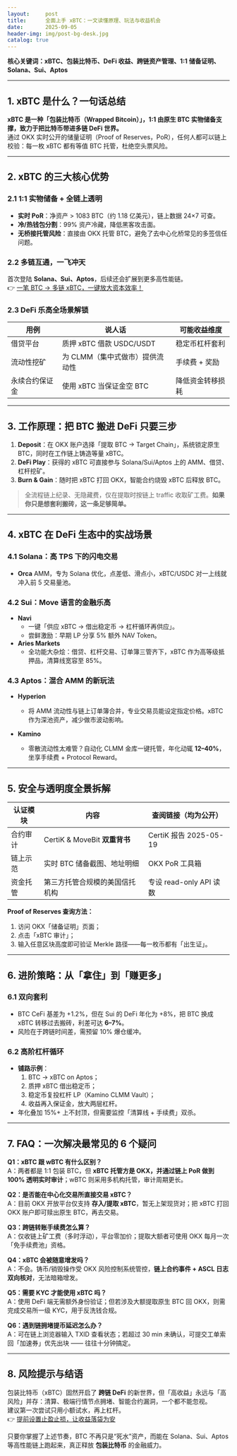 ```yaml
---
layout:     post
title:      全面上手 xBTC：一文读懂原理、玩法与收益机会
date:       2025-09-05
header-img: img/post-bg-desk.jpg
catalog: true
---
```


**核心关键词：xBTC、包装比特币、DeFi 收益、跨链资产管理、1:1 储备证明、Solana、Sui、Aptos**

---

## 1. xBTC 是什么？一句话总结  
**xBTC 是一种「包装比特币（Wrapped Bitcoin）」，1:1 由原生 BTC 实物储备支撑，致力于把比特币带进多链 DeFi 世界。**  
通过 OKX 实时公开的储量证明（Proof of Reserves，PoR），任何人都可以链上校验：每一枚 xBTC 都有等值 BTC 托管，杜绝空头票风险。

---

## 2. xBTC 的三大核心优势

### 2.1 1:1 实物储备 + 全链上透明  
- **实时 PoR**：净资产 > 1083 BTC（约 1.18 亿美元），链上数据 24×7 可查。  
- **冷/热钱包分割**：99% 资产冷藏，降低黑客攻击面。  
- **无桥接托管风险**：直接由 OKX 托管 BTC，避免了去中心化桥常见的多签信任问题。

### 2.2 多链互通，一飞冲天  
首次登陆 **Solana、Sui、Aptos**，后续还会扩展到更多高性能链。  
👉 [一笔 BTC → 多链 xBTC，一键放大资本效率！](https://okxdog.com/)

### 2.3 DeFi 乐高全场景解锁  
| 用例 | 说人话 | 可能收益维度 |
|---|---|---|
| 借贷平台 | 质押 xBTC 借款 USDC/USDT | 稳定币杠杆套利 |
| 流动性挖矿 | 为 CLMM（集中式做市）提供流动性 | 手续费 + 奖励 |
| 永续合约保证金 | 使用 xBTC 当保证金空 BTC | 降低资金转移损耗 |

---

## 3. 工作原理：把 BTC 搬进 DeFi 只要三步

1. **Deposit**：在 OKX 账户选择「提取 BTC → Target Chain」，系统锁定原生 BTC，同时在工作链上铸造等量 xBTC。  
2. **DeFi Play**：获得的 xBTC 可直接参与 Solana/Sui/Aptos 上的 AMM、借贷、杠杆挖矿。  
3. **Burn & Gain**：随时把 xBTC 打回 OKX，智能合约烧毁 xBTC 后释放 BTC。  

> 全流程链上纪录、无隐藏费，仅在提取时按链上 traffic 收取矿工费。**如果你只是想套利搬砖，这一条足够简单。**

---

## 4. xBTC 在 DeFi 生态中的实战场景

### 4.1 Solana：高 TPS 下的闪电交易  
- **Orca** AMM，专为 Solana 优化，点差低、滑点小，xBTC/USDC 对一上线就冲入前 5 交易量池。

### 4.2 Sui：Move 语言的金融乐高  
- **Navi**  
  - 一键「供应 xBTC → 借出稳定币 → 杠杆循环再供应」。  
  - 尝鲜激励：早期 LP 分享 5% 额外 NAV Token。  
- **Aries Markets**  
  - 全功能大杂烩：借贷、杠杆交易、订单簿三管齐下，xBTC 作为高等级抵押品，清算线宽容至 85%。

### 4.3 Aptos：混合 AMM 的新玩法  
- **Hyperion**  
  - 将 AMM 流动性与链上订单簿合并，专业交易员能设定指定价格。xBTC 作为深池资产，减少做市波动影响。  

- **Kamino**  
  - 零散流动性太难管？自动化 CLMM 金库一键托管，年化动辄 **12–40%**，坐享手续费 + Protocol Reward。

---

## 5. 安全与透明度全景拆解

| 认证模块 | 内容 | 查阅链接（均为公开） |
|---|---|---|
| 合约审计 | CertiK & MoveBit **双重背书** | CertiK 报告 2025-05-19 |
| 链上示范 | 实时 BTC 储备截图、地址明细 | OKX PoR 工具箱 |
| 资金托管 | 第三方托管合规模的美国信托机构 | 专设 read-only API 读数 |

**Proof of Reserves 查询方法：**  
1. 访问 OKX「储备证明」页面；  
2. 点击「xBTC 审计」；  
3. 输入任意区块高度即可验证 Merkle 路径——每一枚币都有「出生证」。

---

## 6. 进阶策略：从「拿住」到「赚更多」

### 6.1 双向套利  
- BTC CeFi 基差为 +1.2%，但在 Sui 的 DeFi 年化为 +8%，把 BTC 换成 xBTC 转移过去搬砖，利差可达 **6–7%**。  
- 风险在于跨链时间差，需预留 10% 爆仓缓冲。

### 6.2 高阶杠杆循环  
- **铺路示例**：  
  1. BTC → xBTC on Aptos；  
  2. 质押 xBTC 借出稳定币；  
  3. 稳定币复投杠杆 LP（Kamino CLMM Vault）；  
  4. 收益再入保证金，放大两层杠杆。  
- 年化叠加 15%+ 上不封顶，但需要监控「清算线 + 手续费」双杀。

---

## 7. FAQ：一次解决最常见的 6 个疑问

**Q1：xBTC 跟 wBTC 有什么区别？**  
A：两者都是 1:1 包装 BTC，但 **xBTC 托管方是 OKX，并通过链上 PoR 做到 100% 透明实时审计**；wBTC 则采用多机构托管，审计周期更长。

**Q2：是否能在中心化交易所直接交易 xBTC？**  
A：目前 OKX 开放平台仅支持 **存入/提取 xBTC**，暂无上架现货对；把 xBTC 打回 OKX 账户即可赎出原生 BTC，再去交易。

**Q3：跨链转账手续费怎么算？**  
A：仅收链上矿工费（多时浮动），平台零加价；提取大额者可使用 OKX 每月一次「免手续费池」资格。

**Q4：xBTC 会被随意增发吗？**  
A：不会。铸币/销毁操作受 OKX 风险控制系统管控，**链上合约事件 + ASCL 日志双向核对**，无法暗箱增发。

**Q5：需要 KYC 才能使用 xBTC 吗？**  
A：使用 DeFi 端无需额外身份验证；但若涉及大额提取原生 BTC 回 OKX，则需完成交易所一级 KYC，用于反洗钱合规。

**Q6：遇到链拥堵提币延迟怎么办？**  
A：可在链上浏览器输入 TXID 查看状态；若超过 30 min 未确认，可提交工单索回「加速券」优先出块 —— 往往十分钟搞定。

---

## 8. 风险提示与结语  
包装比特币（xBTC）固然开启了 **跨链 DeFi** 的新世界，但「高收益」永远与「高风险」并存：清算、极端行情节点拥堵、智能合约漏洞，一个都不能忽视。  
建议第一次尝试只用小额试水，再上杠杆。  
👉 [提前设置止盈止损，让收益落袋为安](https://okxdog.com/)  

只要你掌握了上述节奏，BTC 不再只是“死水”资产，而能在 Solana、Sui、Aptos 等高性能链上跑起来，真正释放 **包装比特币** 的金融威力。